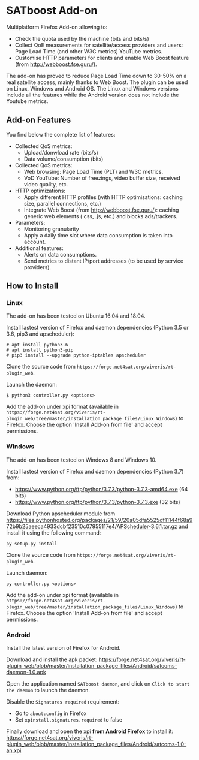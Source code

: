 # SATboost Add-on

Multiplatform Firefox Add-on allowing to:

* Check the quota used by the machine (bits and bits/s)
* Collect QoE measurements for satellite/access providers and users: Page Load Time (and other W3C metrics) YouTube metrics.
* Customise HTTP parameters for clients and enable Web Boost feature (from http://webboost.fse.guru/).

The add-on has proved to reduce Page Load Time down to 30-50% on a real satellite access, mainly thanks to Web Boost.
The plugin can be used on Linux, Windows and Android OS. The Linux and Windows versions include all the features while the Android version does not include the Youtube metrics.


## Add-on Features

You find below the complete list of features:

* Collected QoS metrics:
  - Upload/donwload rate (bits/s)
  - Data volume/consumption (bits)
* Collected QoS metrics:
  - Web browsing: Page Load Time (PLT) and W3C metrics.
  - VoD YouTube: Number of freezings, video buffer size, received video quality, etc.
* HTTP optimizations:
  - Apply different HTTP profiles (with HTTP optimisations: caching size, parallel connections, etc.)
  - Integrate Web Boost (from http://webboost.fse.guru/): caching generic web elements (.css, .js, etc.) and blocks ads/trackers.
* Parameters:
  - Monitoring granularity
  - Apply a daily time slot where data consumption is taken into account.
* Additional features:
  - Alerts on data consumptions.
  - Send metrics to distant IP/port addresses (to be used by service providers).

## How to Install 

### Linux 

The add-on has been tested on Ubuntu 16.04 and 18.04.

Install lastest version of Firefox and daemon dependencies (Python 3.5 or 3.6, pip3 and apscheduler):

```
# apt install python3.6
# apt install python3-pip
# pip3 install --upgrade python-iptables apscheduler

```

Clone the source code from `https://forge.net4sat.org/viveris/rt-plugin_web`.

Launch the daemon:
```
$ python3 controller.py <options>
```

Add the add-on under xpi format (available in `https://forge.net4sat.org/viveris/rt-plugin_web/tree/master/installation_package_files/Linux_Windows`) 
to Firefox. Choose the option 'Install Add-on from file' and accept permissions.


### Windows

The add-on has been tested on Windows 8 and Windows 10.

Install lastest version of Firefox and daemon dependencies (Python 3.7) from:
* https://www.python.org/ftp/python/3.7.3/python-3.7.3-amd64.exe (64 bits)
* https://www.python.org/ftp/python/3.7.3/python-3.7.3.exe (32 bits)

Download Python apscheduler module from https://files.pythonhosted.org/packages/21/59/20a05dfa5525df11144f68a972b9b25aeeca4933dcbf23510c07955117e4/APScheduler-3.6.1.tar.gz and install it using the following command:
```
py setup.py install 
```

Clone the source code from `https://forge.net4sat.org/viveris/rt-plugin_web`.

Launch daemon:
```
py controller.py <options>
```

Add the add-on under xpi format (available in `https://forge.net4sat.org/viveris/rt-plugin_web/tree/master/installation_package_files/Linux_Windows`) 
to Firefox. Choose the option 'Install Add-on from file' and accept permissions.

### Android

Install the latest version of Firefox for Android.

Download and install the apk packet: https://forge.net4sat.org/viveris/rt-plugin_web/blob/master/installation_package_files/Android/satcoms-daemon-1.0.apk

Open the application named `SATboost daemon`, and click on `Click to start the daemon` to launch the daemon.

Disable the `Signatures required` requirement:
* Go to `about:config` in Firefox
* Set `xpinstall.signatures.required` to false

Finally download and open the xpi **from Android Firefox** to install it: https://forge.net4sat.org/viveris/rt-plugin_web/blob/master/installation_package_files/Android/satcoms-1.0-an.xpi